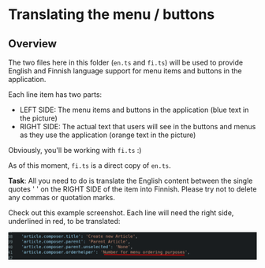 # Translating the menu / buttons

## Overview

The two files here in this folder (`en.ts` and `fi.ts`) will be used to provide English and Finnish language support for menu items and buttons in the application.

Each line item has two parts:

* LEFT SIDE: The menu items and buttons in the application (blue text in the picture)
* RIGHT SIDE: The actual text that users will see in the buttons and menus as they use the application (orange text in the picture)

Obviously, you'll be working with `fi.ts`  :)

As of this moment, `fi.ts` is a direct copy of `en.ts`.

**Task**: All you need to do is translate the English content between the single quotes ' ' on the RIGHT SIDE of the item into Finnish. Please try not to delete any commas or quotation marks.

Check out this example screenshot. Each line will need the right side, underlined in red, to be translated:

![Translation](translation-example.png)